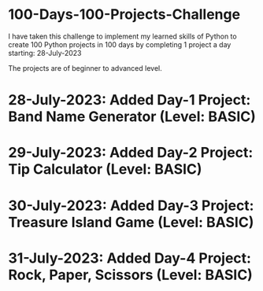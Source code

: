 # 100-Days-100-Projects-Challenge
I have taken this challenge to implement my learned skills of Python to create 100 Python projects in 100 days by completing 1 project a day starting: 28-July-2023

The projects are of beginner to advanced level.

# 28-July-2023: Added Day-1 Project: Band Name Generator (Level: BASIC)
# 29-July-2023: Added Day-2 Project: Tip Calculator (Level: BASIC)
# 30-July-2023: Added Day-3 Project: Treasure Island Game (Level: BASIC)
# 31-July-2023: Added Day-4 Project: Rock, Paper, Scissors (Level: BASIC)
